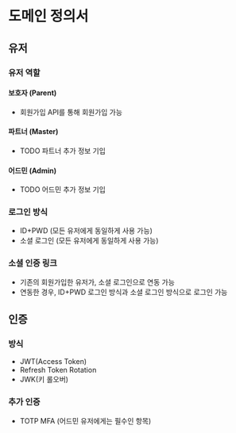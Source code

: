 # 도메인 정의서

## 유저

### 유저 역할

#### 보호자 (Parent)
- 회원가입 API를 통해 회원가입 가능

#### 파트너 (Master)
- TODO 파트너 추가 정보 기입

#### 어드민 (Admin)
- TODO 어드민 추가 정보 기입

### 로그인 방식
- ID+PWD (모든 유저에게 동일하게 사용 가능)
- 소셜 로그인 (모든 유저에게 동일하게 사용 가능)

### 소셜 인증 링크
- 기존의 회원가입한 유저가, 소셜 로그인으로 연동 가능
- 연동한 경우, ID+PWD 로그인 방식과 소셜 로그인 방식으로 로그인 가능

## 인증

### 방식
- JWT(Access Token)
- Refresh Token Rotation
- JWK(키 롤오버)

### 추가 인증
- TOTP MFA (어드민 유저에게는 필수인 항목)
